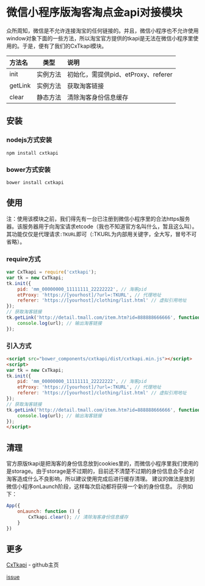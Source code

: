 # 微信小程序版淘客淘点金api对接模块


众所周知，微信是不允许连接淘宝的任何链接的。并且，微信小程序也不允许使用window对象下面的一些方法，所以淘宝官方提供的tkapi是无法在微信小程序里使用的。于是，便有了我们的CxTkapi模块。

|  方法名 |   类型   |   说明
|:--------|:--------:|:-------------------------------------
| init    | 实例方法 | 初始化，需提供pid、etProxy、referer
| getLink | 实例方法 | 获取淘客链接
| clear   | 静态方法 | 清除淘客身份信息缓存

## 安装
### nodejs方式安装
    npm install cxtkapi

### bower方式安装
    bower install cxtkapi

## 使用
注：使用该模块之前，我们得先有一台已注册到微信小程序里的合法https服务器。该服务器用于向淘宝请求etcode（我也不知道官方名叫什么，暂且这么叫）。其功能仅仅是代理请求`:TKURL`即可（:TKURL为内部用关键字，全大写，冒号不可省略）。

### require方式
```javascript
var CxTkapi = require('cxtkapi');
var tk = new CxTkapi;
tk.init({
    pid: 'mm_00000000_11111111_22222222', // 淘客pid
    etProxy: 'https://[yourhost]/?url=:TKURL', // 代理地址
    referer: 'https://[yourhost]/clothing/list.html' // 虚拟引用地址
});
// 获取淘客链接
tk.getLink('http://detail.tmall.com/item.htm?id=888888666666', function(url){
    console.log(url); // 输出淘客链接
});
```

### 引入方式
```html
<script src="bower_components/cxtkapi/dist/cxtkapi.min.js"></script>
<script>
var tk = new CxTkapi;
tk.init({
    pid: 'mm_00000000_11111111_22222222', // 淘客pid
    etProxy: 'https://[yourhost]/?url=:TKURL', // 代理地址
    referer: 'https://[yourhost]/clothing/list.html' // 虚拟引用地址
});
// 获取淘客链接
tk.getLink('http://detail.tmall.com/item.htm?id=888888666666', function(url){
    console.log(url); // 输出淘客链接
});
</script>
```

## 清理
官方原版tkapi是把淘客的身份信息放到cookies里的，而微信小程序里我们使用的是storage。由于storage是不过期的，目前还不清楚不过期的身份信息会不会对淘客造成什么不良影响，所以建议使用完成后进行缓存清理。
建议的做法是放到微信小程序onLaunch阶段，这样每次启动都将获得一个新的身份信息。
示例如下：
```javascript
App({
    onLaunch: function () {
        CxTkapi.clear(); // 清除淘客身份信息缓存
    }
})
```

## 更多
[CxTkapi](https://github.com/vilien/cxtkapi)  - github主页

[issue](https://github.com/vilien/cxtkapi/issues)
